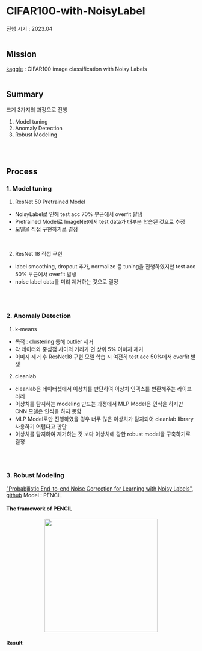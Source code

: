 # CIFAR100-with-NoisyLabel
진행 시기 : 2023.04
<br/> 
<br/>

## Mission
[kaggle](https://www.kaggle.com/c/cifar100-image-classification-with-noisy-labels/data) : CIFAR100 image classification with Noisy Labels
<br/> 
<br/> 

## Summary
크게 3가지의 과정으로 진행<br/> 
1. Model tuning
2. Anomaly Detection
3. Robust Modeling
<br/>
<br/> 

## Process
### **1. Model tuning**
1) ResNet 50 Pretrained Model
- NoisyLabel로 인해 test acc 70% 부근에서 overfit 발생
- Pretrained Model로 ImageNet에서 test data가 대부분 학습된 것으로 추정
- 모델을 직접 구현하기로 결정
<br/>

2) ResNet 18 직접 구현
- label smoothing, dropout 추가, normalize 등 tuning을 진행하였지만 test acc 50% 부근에서 overfit 발생
- noise label data를 미리 제거하는 것으로 결정
<br/> 
<br/>

### **2. Anomaly Detection**
1) k-means
- 목적 : clustering 통해 outlier 제거
- 각 데이터와 중심점 사이의 거리가 먼 상위 5% 이미지 제거
- 이미지 제거 후 ResNet18 구현 모델 학습 시 여전히 test acc 50%에서 overfit 발생

2) cleanlab
- cleanlab은 데이터셋에서 이상치를 판단하여 이상치 인덱스를 반환해주는 라이브러리
- 이상치를 탐지하는 modeling 만드는 과정에서 MLP Model은 인식을 하지만 CNN 모델은 인식을 하지 못함
- MLP Model로만 진행하였을 경우 너무 많은 이상치가 탐지되어 cleanlab library 사용하기 어렵다고 판단
- 이상치를 탐지하여 제거하는 것 보다 이상치에 강한 robust model을 구축하기로 결정
<br/>
<br/>

### **3. Robust Modeling**
["Probabilistic End-to-end Noise Correction for Learning with Noisy Labels"](https://arxiv.org/abs/1903.07788), [github](https://github.com/yikun2019/PENCIL)
Model : PENCIL<br/> 
#### The framework of PENCIL
<p align="center">
  <img src="https://github.com/yikun2019/PENCIL/raw/master/framework.png" width="300" height="300">
</p>

#### Result

